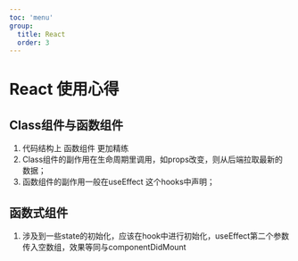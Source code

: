 ```yaml
---
toc: 'menu'
group:
  title: React
  order: 3
---
```


# React 使用心得

## Class组件与函数组件

1. 代码结构上 函数组件 更加精练
2. Class组件的副作用在生命周期里调用，如props改变，则从后端拉取最新的数据；
3. 函数组件的副作用一般在useEffect 这个hooks中声明；


## 函数式组件
1. 涉及到一些state的初始化，应该在hook中进行初始化，useEffect第二个参数传入空数组，效果等同与componentDidMount
